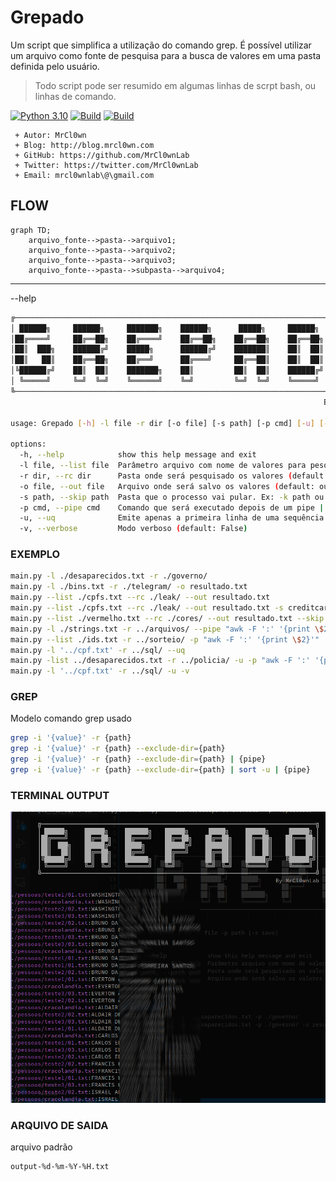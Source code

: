 # Grepado

Um script que simplifica a utilização do comando grep. É possível utilizar um arquivo como fonte de pesquisa para a busca de valores em uma pasta definida pelo usuário.

> Todo script pode ser resumido em algumas linhas de scrpt bash, ou linhas de comando.

[![Python 3.10](https://img.shields.io/badge/python-3.10-yellow.svg)](https://www.python.org/)
[![Build](https://img.shields.io/badge/Supported_OS-Linux-orange.svg)]()
[![Build](https://img.shields.io/badge/Supported_OS-Mac-orange.svg)]()


```
 + Autor: MrCl0wn
 + Blog: http://blog.mrcl0wn.com
 + GitHub: https://github.com/MrCl0wnLab
 + Twitter: https://twitter.com/MrCl0wnLab
 + Email: mrcl0wnlab\@\gmail.com
```

## FLOW
```mermaid
graph TD;
    arquivo_fonte-->pasta-->arquivo1;
    arquivo_fonte-->pasta-->arquivo2;
    arquivo_fonte-->pasta-->arquivo3;
    arquivo_fonte-->pasta-->subpasta-->arquivo4;
```

---

--help

```bash
╔──────────────────────────────────────────────────────────────────────────────────╗
│ ██████╗     ██████╗     ███████╗    ██████╗      █████╗     ██████╗      ██████╗ │
│██╔════╝     ██╔══██╗    ██╔════╝    ██╔══██╗    ██╔══██╗    ██╔══██╗    ██╔═══██╗│
│██║  ███╗    ██████╔╝    █████╗      ██████╔╝    ███████║    ██║  ██║    ██║   ██║│
│██║   ██║    ██╔══██╗    ██╔══╝      ██╔═══╝     ██╔══██║    ██║  ██║    ██║   ██║│
│╚██████╔╝    ██║  ██║    ███████╗    ██║         ██║  ██║    ██████╔╝    ╚██████╔╝│
│ ╚═════╝     ╚═╝  ╚═╝    ╚══════╝    ╚═╝         ╚═╝  ╚═╝    ╚═════╝      ╚═════╝ │
╚──────────────────────────────────────────────────────────────────────────────────╝
                                                                      By MrCl0wnLab
        
usage: Grepado [-h] -l file -r dir [-o file] [-s path] [-p cmd] [-u] [-v]

options:
  -h, --help            show this help message and exit
  -l file, --list file  Parâmetro arquivo com nome de valores para pesquisa (default: None)
  -r dir, --rc dir      Pasta onde será pesquisado os valores (default: None)
  -o file, --out file   Arquivo onde será salvo os valores (default: output-11-06-2024-03.txt)
  -s path, --skip path  Pasta que o processo vai pular. Ex: -k path ou --skip path2 ou -k {path1,path2,path3} (default: None)
  -p cmd, --pipe cmd    Comando que será executado depois de um pipe | (default: None)
  -u, --uq              Emite apenas a primeira linha de uma sequência repetida (default: False)
  -v, --verbose         Modo verboso (default: False)
```

### EXEMPLO
```bash
main.py -l ./desaparecidos.txt -r ./governo/
main.py -l ./bins.txt -r ./telegram/ -o resultado.txt
main.py --list ./cpfs.txt --rc ./leak/ --out resultado.txt
main.py --list ./cpfs.txt --rc ./leak/ --out resultado.txt -s creditcard
main.py --list ./vermelho.txt --rc ./cores/ --out resultado.txt --skip {azul,laranja,verde}
main.py -l ./strings.txt -r ../arquivos/ --pipe "awk -F ':' '{print \$2}'"
main.py --list ./ids.txt -r ../sorteio/ -p "awk -F ':' '{print \$2}'"
main.py -l '../cpf.txt' -r ../sql/ --uq
main.py -list ../desaparecidos.txt -r ../policia/ -u -p "awk -F ':' '{print \$2}' | sort -u" --verbose
main.py -l '../cpf.txt' -r ../sql/ -u -v 
```

### GREP
Modelo comando grep usado
```bash
grep -i '{value}' -r {path} 
grep -i '{value}' -r {path} --exclude-dir={path}
grep -i '{value}' -r {path} --exclude-dir={path} | {pipe}
grep -i '{value}' -r {path} --exclude-dir={path} | sort -u | {pipe} 
```


### TERMINAL  OUTPUT
![Screenshot](/asset/img1.png)

### ARQUIVO DE SAIDA
arquivo padrão
```
output-%d-%m-%Y-%H.txt
```